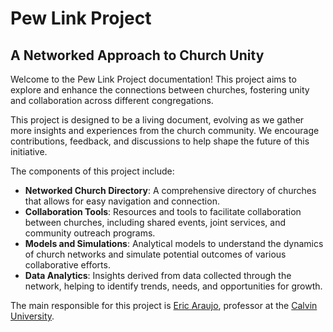 # Pew Link Project

## A Networked Approach to Church Unity

Welcome to the Pew Link Project documentation! This project aims to explore and enhance the connections between churches, fostering unity and collaboration across different congregations.

This project is designed to be a living document, evolving as we gather more insights and experiences from the church community. We encourage contributions, feedback, and discussions to help shape the future of this initiative.

The components of this project include:

- **Networked Church Directory**: A comprehensive directory of churches that allows for easy navigation and connection.
- **Collaboration Tools**: Resources and tools to facilitate collaboration between churches, including shared events, joint services, and community outreach programs.
- **Models and Simulations**: Analytical models to understand the dynamics of church networks and simulate potential outcomes of various collaborative efforts.
- **Data Analytics**: Insights derived from data collected through the network, helping to identify trends, needs, and opportunities for growth.

The main responsible for this project is [Eric Araujo](https://ericaraujo.com), professor at the [Calvin University](https://calvin.edu/).



```{tableofcontents}
```
